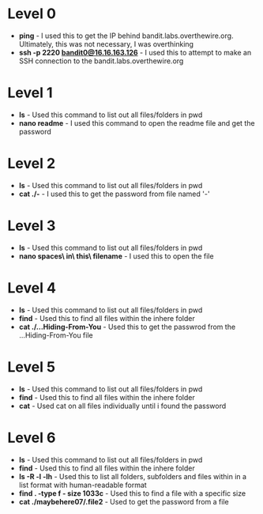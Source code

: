 # Level 0

-   **ping** - I used this to get the IP behind bandit.labs.overthewire.org. Ultimately, this was not necessary, I was overthinking 
-   **ssh -p 2220 bandit0@16.16.163.126** - I used this to attempt to make an SSH connection to the bandit.labs.overthewire.org

# Level 1

-   **ls** - Used this command to list out all files/folders in pwd
-   **nano readme** - I used this command to open the readme file and get the password

# Level 2

-   **ls** - Used this command to list out all files/folders in pwd
-   **cat ./-** - I used this to get the password from file named '-'

# Level 3

-   **ls** - Used this command to list out all files/folders in pwd
- **nano spaces\ in\ this\ filename** - I used this to open the file

# Level 4

-   **ls** - Used this command to list out all files/folders in pwd
-   **find** - Used this to find all files within the inhere folder
-   **cat ./...Hiding-From-You** - Used this to get the passwrod from the ...Hiding-From-You file

# Level 5

-   **ls** - Used this command to list out all files/folders in pwd
-   **find** - Used this to find all files within the inhere folder
-   **cat** - Used cat on all files individually until i found the password 

# Level 6

-   **ls** - Used this command to list out all files/folders in pwd
-   **find** - Used this to find all files within the inhere folder
-   **ls -R -l -lh** - Used this to list all folders, subfolders and files within in a list format with human-readable format
-   **find . -type f - size 1033c** - Used this to find a file with a specific size
-   **cat ./maybehere07/.file2** - Used to get the password from a file